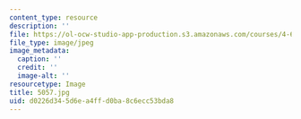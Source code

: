 ```yaml
---
content_type: resource
description: ''
file: https://ol-ocw-studio-app-production.s3.amazonaws.com/courses/4-614-religious-architecture-and-islamic-cultures-fall-2002/d0226d345d6ea4ffd0ba8c6ecc53bda8_5057.jpg
file_type: image/jpeg
image_metadata:
  caption: ''
  credit: ''
  image-alt: ''
resourcetype: Image
title: 5057.jpg
uid: d0226d34-5d6e-a4ff-d0ba-8c6ecc53bda8
---
```


